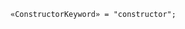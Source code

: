 <!-- This file is generated automatically by infrastructure scripts. Please don't edit by hand. -->

```{ .ebnf .slang-ebnf #ConstructorKeyword }
«ConstructorKeyword» = "constructor";
```
